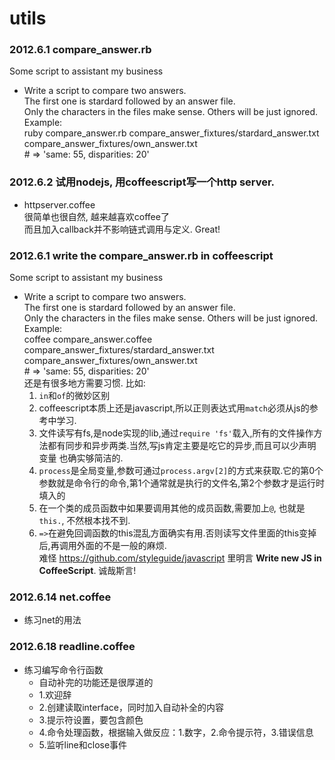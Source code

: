 utils
=====

### 2012.6.1  compare_answer.rb 
Some script to assistant my business   
* Write a script to compare two answers.  
  The first one is stardard followed by an answer file.   
  Only the characters in the files make sense. Others will be just ignored.  
  Example:   
  		ruby compare_answer.rb compare_answer_fixtures/stardard_answer.txt compare_answer_fixtures/own_answer.txt  
        # => 'same: 55, disparities: 20'  

### 2012.6.2 试用nodejs, 用coffeescript写一个http server.  
  - httpserver.coffee  
  很简单也很自然, 越来越喜欢coffee了  
  而且加入callback并不影响链式调用与定义. Great!  
  
### 2012.6.1  write the compare_answer.rb in coffeescript 
Some script to assistant my business   
* Write a script to compare two answers.  
  The first one is stardard followed by an answer file.   
  Only the characters in the files make sense. Others will be just ignored.  
  Example:   
  		coffee compare_answer.coffee compare_answer_fixtures/stardard_answer.txt compare_answer_fixtures/own_answer.txt  
        # => 'same: 55, disparities: 20'  
  还是有很多地方需要习惯. 比如:  
  1. `in`和`of`的微妙区别  
  2. coffeescript本质上还是javascript,所以正则表达式用`match`必须从js的参考中学习.  
  3. 文件读写有fs,是node实现的lib,通过`require 'fs'`载入,所有的文件操作方法都有同步和异步两类.当然,写js肯定主要是吃它的异步,而且可以少声明变量
  也确实够简洁的.  
  4. `process`是全局变量,参数可通过`process.argv[2]`的方式来获取.它的第0个参数就是命令行的命令,第1个通常就是执行的文件名,第2个参数才是运行时填入的  
  5. 在一个类的成员函数中如果要调用其他的成员函数,需要加上`@`, 也就是`this.`, 不然根本找不到.  
  6. `=>`在避免回调函数的this混乱方面确实有用.否则读写文件里面的this变掉后,再调用外面的不是一般的麻烦.  
  难怪 https://github.com/styleguide/javascript 里明言 **Write new JS in CoffeeScript**. 诚哉斯言!  
  
### 2012.6.14 net.coffee
* 练习net的用法 

### 2012.6.18 readline.coffee
* 练习编写命令行函数  
  - 自动补完的功能还是很厚道的
  - 1.欢迎辞
  - 2.创建读取interface，同时加入自动补全的内容  
  - 3.提示符设置，要包含颜色  
  - 4.命令处理函数，根据输入做反应：1.数字，2.命令提示符，3.错误信息
  - 5.监听line和close事件 
